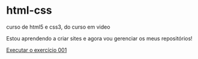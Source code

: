 # html-css
 curso de html5 e css3, do curso em video

 Estou aprendendo a criar sites e agora vou gerenciar os meus repositórios!

 <a href="https://denisemendesjanota.github.io/html-css/exercicios/ex001/index.html">Executar o exercício 001</a>
